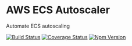 AWS ECS Autoscaler
=============

Automate ECS autoscaling

[![Build Status](https://img.shields.io/travis/JeffDownie/aws-ecs-autoscaler/master.svg)](https://travis-ci.org/JeffDownie/aws-ecs-autoscaler?branch=master)
[![Coverage Status](https://img.shields.io/coveralls/JeffDownie/aws-ecs-autoscaler/master.svg)](https://coveralls.io/github/JeffDownie/aws-ecs-autoscaler?branch=master)
[![Npm Version](https://img.shields.io/npm/v/aws-ecs-autoscaler.svg)](https://www.npmjs.com/package/aws-ecs-autoscaler)

